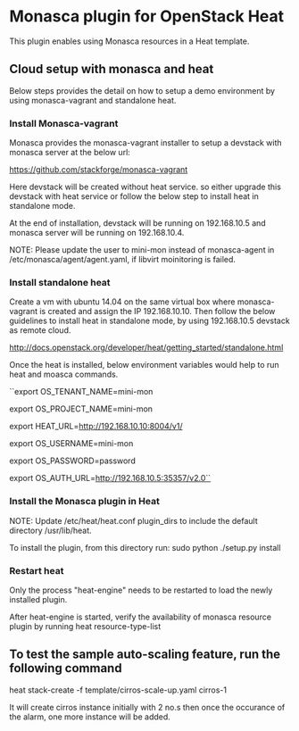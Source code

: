 Monasca plugin for OpenStack Heat
================================

This plugin enables using Monasca resources in a Heat template.
## Cloud setup with monasca and heat
Below steps provides the detail on how to setup a demo environment
by using monasca-vagrant and standalone heat.

### Install Monasca-vagrant
Monasca provides the monasca-vagrant installer to setup a
devstack with monasca server at the below url:

https://github.com/stackforge/monasca-vagrant

Here devstack will be created without heat service. so either
upgrade this devstack with heat service or follow the below step
to install heat in standalone mode.

At the end of installation, devstack will be running on 192.168.10.5
and monasca server will be running on 192.168.10.4.

NOTE: Please update the user to mini-mon instead of monasca-agent in
/etc/monasca/agent/agent.yaml, if libvirt moinitoring is failed.

### Install standalone heat
Create a vm with ubuntu 14.04 on the same virtual box where monasca-vagrant
is created and assign the IP 192.168.10.10. Then follow the below guidelines
to install heat in standalone mode, by using 192.168.10.5 devstack as remote cloud.

http://docs.openstack.org/developer/heat/getting_started/standalone.html

Once the heat is installed, below environment variables would help to run
heat and moasca commands.

``export OS_TENANT_NAME=mini-mon

export OS_PROJECT_NAME=mini-mon

export HEAT_URL=http://192.168.10.10:8004/v1/<mini-mon project id>

export OS_USERNAME=mini-mon

export OS_PASSWORD=password

export OS_AUTH_URL=http://192.168.10.5:35357/v2.0``

### Install the Monasca plugin in Heat

NOTE: Update /etc/heat/heat.conf plugin_dirs to include the
default directory /usr/lib/heat.

To install the plugin, from this directory run:
    sudo python ./setup.py install

### Restart heat

Only the process "heat-engine" needs to be restarted to load the newly installed
plugin.

After heat-engine is started, verify the availability of monasca resource plugin
by running heat resource-type-list

## To test the sample auto-scaling feature, run the following command
heat stack-create -f template/cirros-scale-up.yaml cirros-1

It will create cirros instance initially with 2 no.s then once the occurance of
the alarm, one more instance will be added.
